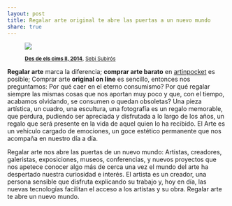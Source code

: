 ```yaml
---
layout: post
title: Regalar arte original te abre las puertas a un nuevo mundo 
share: true
---
```


<figure class="text-center">
	<img src="http://www.artinpocket.cat/users_images/442.jpg?1395933492">
	<figcaption>
		<p><small><strong><a href="http://www.artinpocket.cat/work_home.php?$artist_code=419&$work_code=442#disqus_thread">Des de els cims II, 2014</a></strong>, <a href="http://www.artinpocket.cat/artist_home.php?$artist_code=419">Sebi Subirós</a></small></p>
	</figcaption>
</figure>

**Regalar arte** marca la diferencia; **comprar arte barato** en [artinpocket](http://www.artinpocket.cat/) es posible; Comprar arte **original on line** es sencillo, entonces nos preguntamos: Por qué caer en el eterno consumismo? Por qué regalar siempre las mismas cosas que nos aportan muy poco y que, con el tiempo, acabamos olvidando, se consumen o quedan obsoletas? Una pieza artística, un cuadro, una escultura, una fotografía es un regalo memorable, que perdura, pudiendo ser apreciada y disfrutada a lo largo de los años, un regalo que será presente en la vida de aquel quien lo ha recibido. El Arte es un vehículo cargado de emociones, un goce estético permanente que nos acompaña en nuestro día a día.

Regalar arte nos abre las puertas de un nuevo mundo: Artistas, creadores, galeristas, exposiciones, museos, conferencias, y nuevos proyectos que nos apetece conocer algo más de cerca una vez el mundo del arte ha despertado nuestra curiosidad e interés. El artista es un creador, una persona sensible que disfruta explicando su trabajo y, hoy en día, las nuevas tecnologías facilitan el acceso a los artistas y su obra. Regalar arte te abre un nuevo mundo.